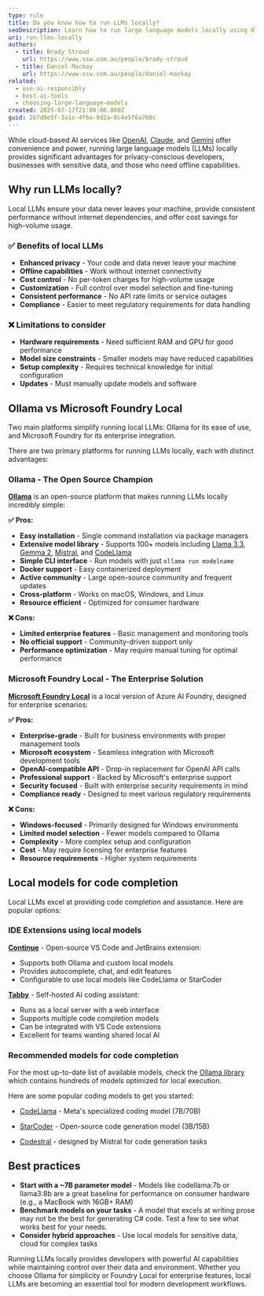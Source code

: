 ```yaml
---
type: rule
title: Do you know how to run LLMs locally?
seoDescription: Learn how to run large language models locally using Ollama and Microsoft Foundry Local for enhanced privacy, control, and offline capabilities.
uri: run-llms-locally
authors:
  - title: Brady Stroud
    url: https://www.ssw.com.au/people/brady-stroud
  - title: Daniel Mackay
    url: https://www.ssw.com.au/people/daniel-mackay
related:
  - use-ai-responsibly
  - best-ai-tools
  - choosing-large-language-models
created: 2025-07-17T21:00:00.000Z
guid: 2b7d9e5f-3a1c-4f6e-9d2a-8c4e5f6a7b8c
---
```


While cloud-based AI services like [OpenAI](https://openai.com/), [Claude](https://claude.ai/), and [Gemini](https://gemini.google.com/) offer convenience and power, running large language models (LLMs) locally provides significant advantages for privacy-conscious developers, businesses with sensitive data, and those who need offline capabilities.

<!--endintro-->

## Why run LLMs locally?

Local LLMs ensure your data never leaves your machine, provide consistent performance without internet dependencies, and offer cost savings for high-volume usage.

### ✅ Benefits of local LLMs

* **Enhanced privacy** - Your code and data never leave your machine
* **Offline capabilities** - Work without internet connectivity
* **Cost control** - No per-token charges for high-volume usage
* **Customization** - Full control over model selection and fine-tuning
* **Consistent performance** - No API rate limits or service outages
* **Compliance** - Easier to meet regulatory requirements for data handling

### ❌ Limitations to consider

* **Hardware requirements** - Need sufficient RAM and GPU for good performance
* **Model size constraints** - Smaller models may have reduced capabilities
* **Setup complexity** - Requires technical knowledge for initial configuration
* **Updates** - Must manually update models and software



## Ollama vs Microsoft Foundry Local

Two main platforms simplify running local LLMs: Ollama for its ease of use, and Microsoft Foundry for its enterprise integration.

There are two primary platforms for running LLMs locally, each with distinct advantages:

### Ollama - The Open Source Champion

**[Ollama](https://ollama.com)** is an open-source platform that makes running LLMs locally incredibly simple:

**✅ Pros:**

* **Easy installation** - Single command installation via package managers
* **Extensive model library** - Supports 100+ models including [Llama 3.3](https://ollama.com/library/llama3.3), [Gemma 2](https://ollama.com/library/gemma2), [Mistral](https://ollama.com/library/mistral), and [CodeLlama](https://ollama.com/library/codellama)
* **Simple CLI interface** - Run models with just `ollama run modelname`
* **Docker support** - Easy containerized deployment
* **Active community** - Large open-source community and frequent updates
* **Cross-platform** - Works on macOS, Windows, and Linux
* **Resource efficient** - Optimized for consumer hardware

**❌ Cons:**

* **Limited enterprise features** - Basic management and monitoring tools
* **No official support** - Community-driven support only
* **Performance optimization** - May require manual tuning for optimal performance

### Microsoft Foundry Local - The Enterprise Solution

**[Microsoft Foundry Local](https://azure.microsoft.com/en-us/products/ai-foundry)** is a local version of Azure AI Foundry, designed for enterprise scenarios:

**✅ Pros:**

* **Enterprise-grade** - Built for business environments with proper management tools
* **Microsoft ecosystem** - Seamless integration with Microsoft development tools
* **OpenAI-compatible API** - Drop-in replacement for OpenAI API calls
* **Professional support** - Backed by Microsoft's enterprise support
* **Security focused** - Built with enterprise security requirements in mind
* **Compliance ready** - Designed to meet various regulatory requirements

**❌ Cons:**

* **Windows-focused** - Primarily designed for Windows environments
* **Limited model selection** - Fewer models compared to Ollama
* **Complexity** - More complex setup and configuration
* **Cost** - May require licensing for enterprise features
* **Resource requirements** - Higher system requirements

## Local models for code completion

Local LLMs excel at providing code completion and assistance. Here are popular options:

### IDE Extensions using local models

**[Continue](https://continue.dev/)** - Open-source VS Code and JetBrains extension:

* Supports both Ollama and custom local models
* Provides autocomplete, chat, and edit features
* Configurable to use local models like CodeLlama or StarCoder

**[Tabby](https://tabby.tabbyml.com/)** - Self-hosted AI coding assistant:

* Runs as a local server with a web interface
* Supports multiple code completion models
* Can be integrated with VS Code extensions
* Excellent for teams wanting shared local AI

### Recommended models for code completion

For the most up-to-date list of available models, check the [Ollama library](https://ollama.com/library) which contains hundreds of models optimized for local execution.

Here are some popular coding models to get you started:

* [CodeLlama](https://ollama.com/library/codellama) - Meta's specialized coding model (7B/70B)

* [StarCoder](https://ollama.com/library/starcoder2) - Open-source code generation model (3B/15B)

* [Codestral](https://ollama.com/library/codestral) - designed by Mistral for code generation tasks

## Best practices

* **Start with a ~7B parameter model** - Models like codellama:7b or llama3:8b are a great baseline for performance on consumer hardware (e.g., a MacBook with 16GB+ RAM)
* **Benchmark models on your tasks** - A model that excels at writing prose may not be the best for generating C# code. Test a few to see what works best for your needs.
* **Consider hybrid approaches** - Use local models for sensitive data, cloud for complex tasks

Running LLMs locally provides developers with powerful AI capabilities while maintaining control over their data and environment. Whether you choose Ollama for simplicity or Foundry Local for enterprise features, local LLMs are becoming an essential tool for modern development workflows.

